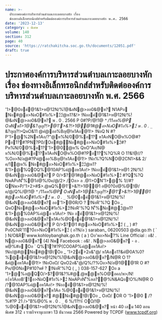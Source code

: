 ```yaml
---
name: >-
  ประกาศองค์การบริหารส่วนตำบลเกาะลอยบางหัก เรื่อง
  ช่องทางอิเล็กทรอนิกส์สำหรับติดต่อองค์การบริหารส่วนตำบลเกาะลอยบางหัก พ.ศ. 2566
date: '2023-12-13'
category: ง พิเศษ
volume: 140
section: 312
page: 40
source: 'https://ratchakitcha.soc.go.th/documents/12051.pdf'
draft: true
---
```


# ประกาศองค์การบริหารส่วนตำบลเกาะลอยบางหัก เรื่อง ช่องทางอิเล็กทรอนิกส์สำหรับติดต่อองค์การบริหารส่วนตำบลเกาะลอยบางหัก พ.ศ. 2566

'1>@0อค์@1&1>ห@12N/%!ํ@&ลN@>ลอ0&@ห? N1APอ Nอ#@อ>NลO#1อ%>2์2ํ@ห1?&!> !Nออค์@1&1>ห@12N/%!ํ@&ลN@>ลอ0&@ห? พ . 0 . 2566 P 0#?P/@!1@ _^ /11คห%@P OหNพ1>1@&?ญญ?!>@1'>&?!>1@@1#@อ>NลO#1อ%>2์ พ . 0 . `_`_ &?ญญ?!>QหO&11 @คํ@ออ%Bญ@!ห1Aอ@1!> !NอQ N #?P'1>@%2Nห1Aอ/?"@ห%N/0@%อ1? ห1AอNO@ห%O@#?Pอ1?#?PN?P0/Oอ#@Nอ#@อ>NลO#1อ%>2์#?Pห%N/0@%อ1?'1>@0ํ@ห% QหO"Aอ/N@ ห%N/0@%อ1?ห1AอNO@ห%O@#?Pอ1?%?Q%R O 1?&!@//?%Oล>N/ล@#?Pคํ@ออ%Bญ@!ห1Aอ@1!> !Nอ%?Q%NO@2CN1>&& 2/ค/1ํ@ห% Nอ#@อ>NลO#1อ%>2์2ํ@ห1?&'1>@%QOQ%@10AP%คํ@อห1Aอ!> !Nออค์@1&1>ห@1 2N/%!ํ@&ลN@>ลอ0&@ห? P 0/>$?@1#@อ>NลO#1อ%>2์ #?Q%?Q NพAPอN'็%@1อํ@%/0ค/@/2> /Oล> ล .@1>ON'1>@% 1//#?QNพ>P/'1>2>#$>.@พQ%@1'>&?!>1@@1 อ@0?0อํ@%@!@/ค/@/Q%/@!1@ _^ /11คห%@P OหNพ1>1@&?ญญ?!>@1'>&?!>1@@1 #@อ>NลO#1อ%>2์ พ . 0 . `_`_ %@0อค์@1&1>ห@12N/%!ํ@&ลN@>ลอ0&@ห? ออ'1>@0R/O ? !NอR'%?Q Oอ _ QหONอ#@อ>NลO#1อ%>2์!NอR'%?Q N'็%Nอ#@2ํ@ห1?&'1>@%0AP%คํ@อ ห1Aอ!> !Nอ อค์@1&1>ห@12N/%!ํ@&ลN@>ลอ0&@ห?ห1Aอ%@0อค์@1&1>ห@12N/%!ํ@&ลN@>ลอ0&@ห? P 0/>$?@1 #@อ>NลO#1อ%>2์ ( _ ) #?Pอ0CNR'11?0์อ>NลO#1อ%>2์ ( อ?N/ล ) saraban_ 06200503 @dla.go.th ( ` ) N/O&R!์ www.kohloybanghak.go.th ( a ) Oอ'พล>Nค?% Line Official : อ&! . N@>ลอ0&@ห? (4) Nพ Facebook : อ&! . N@>ลอ0&@ห? - อ . พ@%#อ Oอ ` Q%1?#?P(CO0AP%คํ@อห1Aอ!> !Nอ/@#@Nอ#@!@/Oอ _ '1>2ค์>2อ&"@/ ห1Aออ1?&คํ@0A%0?%@อค์@1&1>ห@12N/%!ํ@&ลN@>ลอ0&@ห?/N@R O 1?&คํ@อห1Aอ@1!> !NอOลO/ QหO2อ&"@/Q%/?%Oล>N/ล@1@@1R O #?Pห/@0NลP#10?พ#์ ? !NอR'%?Q ( _ ) 038-157-627 Oอ a '1>@%อ@QO/>$?@1&?%#@.@พ@ห%O@อคอ/พ>/N!อ1์ห1AออB'1์อ>NลO#1อ%>2์ NพAPอN'็%หล?@%N&AQอ!O%/N@R O /?@10AP%คํ@อห1Aอ!> !Nออค์@1&1>ห@12N/%!ํ@&ลN@>ลอ0&@ห?ห1Aอ %@0อค์@1&1>ห@12N/%!ํ@&ลN@>ลอ0&@ห? #@Nอ#@!@/Oอ _ OลO/ OR O '1>@0  /?%#?P 21 />"B%@0% พ . 0 . `_` 6 %/1?!%์ OO/!@ %@0อค์@1&1>ห@12N/%!ํ@&ลN@>ลอ0&@ห? หน้า 40 เลม 140 ตอนพิเศษ 312 ง ราชกิจจานุเบกษา 13 ธันวาคม 2566 Powered by TCPDF (www.tcpdf.org)
